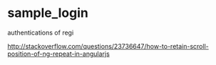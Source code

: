 # sample_login
authentications of regi


http://stackoverflow.com/questions/23736647/how-to-retain-scroll-position-of-ng-repeat-in-angularjs
